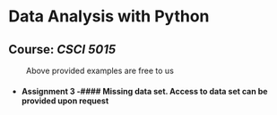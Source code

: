 # Data Analysis with Python
## Course: *CSCI 5015*

&nbsp; &nbsp; &nbsp; &nbsp; Above provided examples are free to us

* #### Assignment 3 -#### Missing data set. Access to data set can be provided upon request
